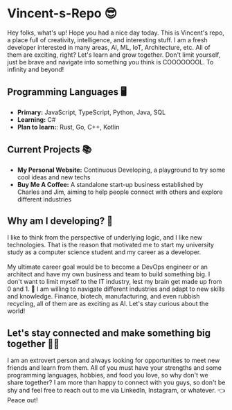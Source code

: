 # Vincent-s-Repo 	:sunglasses:
Hey folks, what's up! Hope you had a nice day today. This is Vincent's repo, a place full of creativity, intelligence, and interesting stuff. I am a fresh developer interested in many areas, AI, ML, IoT, Architecture, etc. All of them are exciting, right? Let's learn and grow together. Don't limit yourself, just be brave and navigate into something you think is COOOOOOOL. To infinity and beyond! 

## Programming Languages :desktop_computer:
- **Primary:** JavaScript, TypeScript, Python, Java, SQL
- **Learning:** C#
- **Plan to learn:**: Rust, Go, C++, Kotlin

## Current Projects :books:
- **My Personal Website:** Continuous Developing, a playground to try some cool ideas and new techs
- **Buy Me A Coffee:** A standalone start-up business established by Charles and Jim, aiming to help people connect with others and explore different industries

## Why am I developing? :monocle_face:
I like to think from the perspective of underlying logic, and I like new technologies. That is the reason that motivated me to start my university study as a computer science student and my career as a developer. </br> </br>
My ultimate career goal would be to become a DevOps engineer or an architect and have my own business and team to build something big. I don't want to limit myself to the IT industry, lest my brain get made up from 0 and 1. :exploding_head: I am willing to navigate different industries and adapt to new skills and knowledge. Finance, biotech, manufacturing, and even rubbish recycling, all of them are as exciting as AI. Let's stay curious about the world!

## Let's stay connected and make something big together  :fist_right::fist_left: 
I am an extrovert person and always looking for opportunities to meet new friends and learn from them. All of you must have your strengths and some programming languages, hobbies, and food you love, so why don't we share together? I am more than happy to connect with you guys, so don't be shy and feel free to reach out to me via LinkedIn, Instagram, or whatever. :point_left: Peace out!
